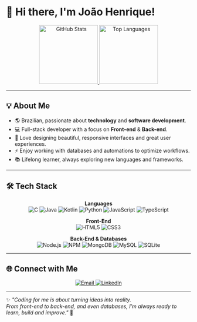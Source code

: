 # 👋 Hi there, I'm João Henrique!

<p align="center">
  <a href="https://github.com/joao-henrique">
    <img src="https://github-readme-stats.vercel.app/api?username=joao-henrique&show_icons=true&theme=tokyonight&rank_icon=github" height="160" alt="GitHub Stats"/>
  </a>
  <a href="https://github.com/joao-henrique">
    <img src="https://github-readme-stats.vercel.app/api/top-langs/?username=joao-henrique&layout=compact&theme=tokyonight" height="160" alt="Top Languages"/>
  </a>
</p>

---

## 💡 About Me

- 🌎 Brazilian, passionate about **technology** and **software development**.  
- 💻 Full-stack developer with a focus on **Front-end** & **Back-end**.  
- 🎨 Love designing beautiful, responsive interfaces and great user experiences.  
- ⚡ Enjoy working with databases and automations to optimize workflows.  
- 📚 Lifelong learner, always exploring new languages and frameworks.  

---

## 🛠️ Tech Stack

<p align="center">
  <strong>Languages</strong><br>
  <img alt="C" src="https://img.shields.io/badge/C-00599C?style=for-the-badge&logo=c&logoColor=white"/>
  <img alt="Java" src="https://img.shields.io/badge/Java-007396?style=for-the-badge&logo=java&logoColor=white"/>
  <img alt="Kotlin" src="https://img.shields.io/badge/Kotlin-0095D5?style=for-the-badge&logo=kotlin&logoColor=white"/>
  <img alt="Python" src="https://img.shields.io/badge/Python-3776AB?style=for-the-badge&logo=python&logoColor=white"/>
  <img alt="JavaScript" src="https://img.shields.io/badge/JavaScript-F7DF1E?style=for-the-badge&logo=javascript&logoColor=black"/>
  <img alt="TypeScript" src="https://img.shields.io/badge/TypeScript-3178C6?style=for-the-badge&logo=typescript&logoColor=white"/>
</p>

<p align="center">
  <strong>Front-End</strong><br>
  <img alt="HTML5" src="https://img.shields.io/badge/HTML5-E34F26?style=for-the-badge&logo=html5&logoColor=white"/>
  <img alt="CSS3" src="https://img.shields.io/badge/CSS3-1572B6?style=for-the-badge&logo=css3&logoColor=white"/>
</p>

<p align="center">
  <strong>Back-End & Databases</strong><br>
  <img alt="Node.js" src="https://img.shields.io/badge/Node.js-339933?style=for-the-badge&logo=node.js&logoColor=white"/>
  <img alt="NPM" src="https://img.shields.io/badge/NPM-CB3837?style=for-the-badge&logo=npm&logoColor=white"/>
  <img alt="MongoDB" src="https://img.shields.io/badge/MongoDB-47A248?style=for-the-badge&logo=mongodb&logoColor=white"/>
  <img alt="MySQL" src="https://img.shields.io/badge/MySQL-4479A1?style=for-the-badge&logo=mysql&logoColor=white"/>
  <img alt="SQLite" src="https://img.shields.io/badge/SQLite-003B57?style=for-the-badge&logo=sqlite&logoColor=white"/>
</p>

---

## 🌐 Connect with Me

<p align="center">
  <a href="mailto:joaohenrique1025152@hotmail.com" target="_blank">
    <img src="https://img.shields.io/badge/Email-D14836?style=for-the-badge&logo=gmail&logoColor=white" alt="Email"/>
  </a>
  <a href="https://www.linkedin.com/in/jo%C3%A3o-henrique-brito-b583b61a2/" target="_blank">
    <img src="https://img.shields.io/badge/LinkedIn-0A66C2?style=for-the-badge&logo=linkedin&logoColor=white" alt="LinkedIn"/>
  </a>
</p>

---

✨ *"Coding for me is about turning ideas into reality.  
From front-end to back-end, and even databases, I’m always ready to learn, build and improve."* 🚀
